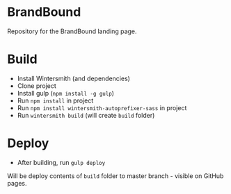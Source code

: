 # BrandBound

Repository for the BrandBound landing page.

# Build

* Install Wintersmith (and dependencies)
* Clone project
* Install gulp (`npm install -g gulp`)
* Run `npm install` in project
* Run `npm install wintersmith-autoprefixer-sass` in project
* Run `wintersmith build` (will create `build` folder)

# Deploy

* After building, run `gulp deploy`

Will be deploy contents of `build` folder to master branch - visible on GitHub pages.
